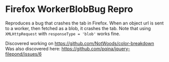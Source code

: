 # Firefox WorkerBlobBug Repro

Reproduces a bug that crashes the tab in Firefox.
When an object url is sent to a worker, then fetched as a blob, it crashes the tab.
Note that using `XMLHttpRequest` with `responseType = 'blob'` works fine.

Discovered working on https://github.com/NotWoods/color-breakdown \
Was also discovered here: https://github.com/pqina/jquery-filepond/issues/6
